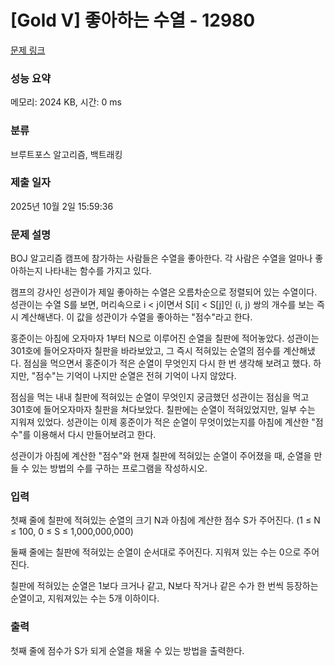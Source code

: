 # [Gold V] 좋아하는 수열 - 12980 

[문제 링크](https://www.acmicpc.net/problem/12980) 

### 성능 요약

메모리: 2024 KB, 시간: 0 ms

### 분류

브루트포스 알고리즘, 백트래킹

### 제출 일자

2025년 10월 2일 15:59:36

### 문제 설명

<p>BOJ 알고리즘 캠프에 참가하는 사람들은 수열을 좋아한다. 각 사람은 수열을 얼마나 좋아하는지 나타내는 함수를 가지고 있다.</p>

<p>캠프의 강사인 성관이가 제일 좋아하는 수열은 오름차순으로 정렬되어 있는 수열이다. 성관이는 수열 S를 보면, 머리속으로 i < j이면서 S[i] < S[j]인 (i, j) 쌍의 개수를 보는 즉시 계산해낸다. 이 값을 성관이가 수열을 좋아하는 "점수"라고 한다.</p>

<p>홍준이는 아침에 오자마자 1부터 N으로 이루어진 순열을 칠판에 적어놓았다. 성관이는 301호에 들어오자마자 칠판을 바라보았고, 그 즉시 적혀있는 순열의 점수를 계산해냈다. 점심을 먹으면서 홍준이가 적은 순열이 무엇인지 다시 한 번 생각해 보려고 했다. 하지만, "점수"는 기억이 나지만 순열은 전혀 기억이 나지 않았다.</p>

<p>점심을 먹는 내내 칠판에 적혀있는 순열이 무엇인지 궁금했던 성관이는 점심을 먹고 301호에 들어오자마자 칠판을 쳐다보았다. 칠판에는 순열이 적혀있었지만, 일부 수는 지워져 있었다. 성관이는 이제 홍준이가 적은 순열이 무엇이었는지를 아침에 계산한 "점수"를 이용해서 다시 만들어보려고 한다.</p>

<p>성관이가 아침에 계산한 "점수"와 현재 칠판에 적혀있는 순열이 주어졌을 때, 순열을 만들 수 있는 방법의 수를 구하는 프로그램을 작성하시오.</p>

### 입력 

 <p>첫째 줄에 칠판에 적혀있는 순열의 크기 N과 아침에 계산한 점수 S가 주어진다. (1 ≤ N ≤ 100, 0 ≤ S ≤ 1,000,000,000)</p>

<p>둘째 줄에는 칠판에 적혀있는 순열이 순서대로 주어진다. 지워져 있는 수는 0으로 주어진다.</p>

<p>칠판에 적혀있는 순열은 1보다 크거나 같고, N보다 작거나 같은 수가 한 번씩 등장하는 순열이고, 지워져있는 수는 5개 이하이다.</p>

### 출력 

 <p>첫째 줄에 점수가 S가 되게 순열을 채울 수 있는 방법을 출력한다.</p>

